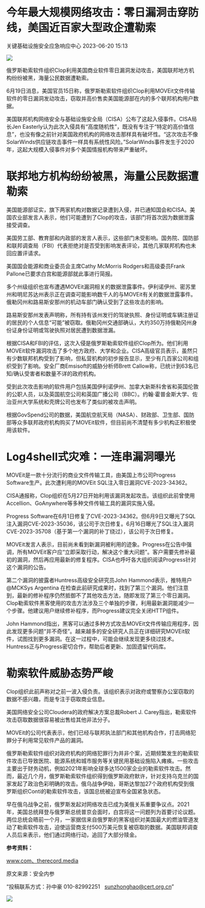 #  今年最大规模网络攻击：零日漏洞击穿防线，美国近百家大型政企遭勒索   
 关键基础设施安全应急响应中心   2023-06-20 15:13  
  
![](https://mmbiz.qpic.cn/sz_mmbiz_jpg/iaz5iaQYxGogstV15Nicg3k6Zib2OvrrVic6uM72ZtSOiavDlJSPYEw0kqYek2nwgrx994AbqKE1qCOk8Aicicvib2RmbSg/640?wx_fmt=jpeg "")  
  
俄罗斯勒索软件组织Clop利用美国商业软件零日漏洞发动攻击，美国联邦地方机构纷纷被黑，海量公民数据遭勒索。  
  
6月19日消息，美国官员15日称，俄罗斯勒索软件组织Clop利用MOVEit文件传输软件的零日漏洞发动攻击，窃取并高价售卖美国能源部在内的多个联邦机构用户数据。  
  
美国联邦机构网络安全与基础设施安全局（CISA）公布了这起入侵事件。CISA局长Jen Easterly认为此次入侵具有“高度随机性”，既没有专注于“特定的高价值信息”，也没有像之前针对美国政府机构的网络攻击那样具有破坏性。“这次攻击不像SolarWinds供应链攻击事件一样具有系统性风险。”SolarWinds事件发生于2020年，这起大规模入侵事件对多个美国情报机构带来严重破坏。  
# 联邦地方机构纷纷被黑，海量公民数据遭勒索  
  
美国能源部证实，旗下两家机构对数据记录遭到入侵，并已通知国会和CISA。美国农业部发言人表示，他们可能遭到了Clop的攻击，该部门将首次因为数据泄露接受调查。  
  
美国劳工部、教育部和内政部的发言人表示，这些部门未受影响。国务院、国防部和联邦调查局（FBI）代表拒绝对是否受到影响发表评论，其他几家联邦机构也未回应置评请求。  
  
美国国会能源和商业委员会主席Cathy McMorris Rodgers和高级委员Frank Pallone已要求白宫和能源部就此事进行简报。  
  
多个州级组织也宣布遭遇MOVEit漏洞相关的数据泄露事件。伊利诺伊州、密苏里州和明尼苏达州表示正在调查可能影响数千人的与MOVEit有关的数据泄露事件。俄勒冈州和路易斯安那州的机动车部门确认受到了这些攻击的影响。  
  
路易斯安那州发表声明称，所有持有该州发行的驾驶执照、身份证明或车辆注册证的居民的个人信息“可能”被窃取。俄勒冈州交通部确认，大约350万持俄勒冈州身份证身份证明或驾驶执照对居民遭到数据泄漏。  
  
根据CISA和FBI的评估，这次入侵是俄罗斯勒索软件组织Clop所为。他们利用MOVEit软件漏洞攻击了多个地方政府、大学和企业。CISA高级官员表示，虽然只有少数联邦机构受到了影响，但私营机构的初步报告显示，至少有几百家公司和组织受到了影响。安全厂商Emsisoft的威胁分析师Brett Callow称，已统计到63名已知/确认受害者和数量不详的政府机构。  
  
受到此次攻击影响的软件用户包括美国伊利诺伊州、加拿大新斯科舍省和英国伦敦的公职人员，以及英国航空公司和英国广播公司（BBC）。约翰·霍普金斯大学、佐治亚州大学系统和壳牌公司也发布了类似的被攻击声明。  
  
根据GovSpend公司的数据，美国航空航天局（NASA）、财政部、卫生部、国防部等众多联邦政府机构购买了MOVEit软件，但目前尚不清楚有多少机构正积极使用该软件。  
# Log4shell式灾难：一连串漏洞曝光  
  
MOVEit是一款十分流行的商业文件传输工具，由美国上市公司Progress Software生产。此次遭利用的MOVEit SQL注入零日漏洞CVE-2023-34362。  
  
CISA通报称，Clop组织在5月27日开始利用该漏洞发起攻击。该组织此前曾使用Accellion、GoAnywhere等多种文件传输工具的漏洞实施入侵。  
  
Progress Software在6月1日修复了CVE-2023-34362。但6月9日又曝光了SQL注入漏洞CVE-2023-35036，该公司于次日修复。6月16日曝光了SQL注入漏洞CVE-2023-35708（基于第一个漏洞的补丁绕过），该公司于次日修复。  
  
MOVEit发言人表示，目前尚未看到新漏洞被利用的迹象。Progress在公告中强调，所有MOVEit客户应“立即采取行动，解决这个重大问题”。客户需要先修补最初的漏洞，然后再应用最新的修复程序。CISA也呼吁各大组织阅读Progress针对这个漏洞的公告。  
  
第二个漏洞的披露者Huntress高级安全研究员John Hammond表示，推特用户@MCKSys Argentina 在检查此前研究成果时，找到了第三个漏洞。他们注意到，最新的修补程序仍然抵御不了其他攻击方法，随即发现了第三个零日漏洞。Clop勒索软件黑客使用的攻击方法涉及三个单独的步骤，利用最新漏洞能减少一个步骤。他建议用户继续修补程序，而Progress建议完全关闭HTTP组件。  
  
John Hammond指出，黑客可以通过多种方式攻击MOVEit文件传输应用程序，因此发现更多问题“并不奇怪”。越来越多的安全研究人员正在详细研究MOVEit软件，试图找到更多漏洞。在这一过程中，可能会继续发现更多绕过技术。Huntress正与Progress密切合作，帮助后者更新、加固遗留代码库。  
# 勒索软件威胁态势严峻  
  
Clop组织此前声称对之前一波入侵负责。该组织表示对政府或警察办公室窃取的数据不感兴趣，而是专注于窃取商业信息。  
  
美国网络安全公司Cloudera的政府解决方案总裁Robert J. Carey指出，勒索软件攻击窃取数据很容易被出售给其他非法分子。  
  
MOVEit的公司代表表示，他们已经与联邦执法部门和其他机构合作，打击网络犯罪分子利用常见软件产品的漏洞。  
  
俄罗斯勒索软件组织对政府机构的网络犯罪行为并非个案，近期频繁发生的勒索软件攻击已导致医院、能源系统和城市服务等关键民用基础设施陷入瘫痪。一些攻击主要出于财务动机，例如2021年影响全球多达1500家企业的勒索软件攻击。然而，最近几个月，俄罗斯勒索软件组织得到俄罗斯政府默许，针对支持乌克兰的国家发起了政治色彩明确的攻击。俄乌战争伊始，哥斯达黎加27个政府机构受到俄罗斯组织Conti的勒索软件攻击，该国总统被迫宣布全国紧急状态。  
  
早在俄乌战争之前，俄罗斯发起对网络攻击已成为美俄关系重要争议点。2021年，美国总统拜登与俄罗斯总统普京会面时，白宫将这一问题列为首要讨论议题。两位总统会晤前一个月，一家据信来自俄罗斯的黑客组织对美国最大的燃油管道发动了勒索软件攻击，迫使运营商支付500万美元恢复被窃取的数据。美国联邦调查人员后来表示，他们通过网络行动，追回了大部分赎金。  
  
**参考资料：**  
  
www.com、therecord.media  
  
  
  
原文来源：安全内参  
  
“投稿联系方式：孙中豪 010-82992251   sunzhonghao@cert.org.cn”  
  
![](https://mmbiz.qpic.cn/sz_mmbiz_jpg/iaz5iaQYxGogucKMiatGyfBHlfj74r3CyPxEBrV0oOOuHICibgHwtoIGayOIcmJCIsAn02z2yibtfQylib07asMqYAEw/640?wx_fmt=jpeg&wxfrom=5&wx_lazy=1&wx_co=1 "")  
  
  
